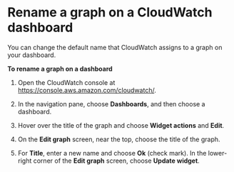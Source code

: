 # Rename a graph on a CloudWatch dashboard<a name="rename_graph_dashboard"></a>

You can change the default name that CloudWatch assigns to a graph on your dashboard\.

**To rename a graph on a dashboard**

1. Open the CloudWatch console at [https://console\.aws\.amazon\.com/cloudwatch/](https://console.aws.amazon.com/cloudwatch/)\.

1. In the navigation pane, choose **Dashboards**, and then choose a dashboard\.

1. Hover over the title of the graph and choose **Widget actions** and **Edit**\.

1. On the **Edit graph** screen, near the top, choose the title of the graph\.

1. For **Title**, enter a new name and choose **Ok** \(check mark\)\. In the lower\-right corner of the **Edit graph** screen, choose **Update widget**\.
